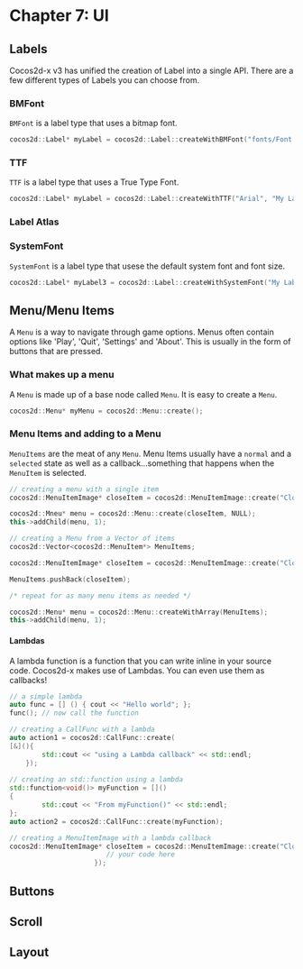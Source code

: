 # Chapter 7: UI

## Labels
Cocos2d-x v3 has unified the creation of Label into a single API.
There are a few different types of Labels you can choose from.
  
### BMFont
`BMFont` is a label type that uses a bitmap font.
```cpp
cocos2d::Label* myLabel = cocos2d::Label::createWithBMFont("fonts/Font.fnt", "My Label Text");
```
### TTF
`TTF` is a label type that uses a True Type Font.
```cpp
cocos2d::Label* myLabel = cocos2d::Label::createWithTTF("Arial", "My Label Text", 16);
```       
### Label Atlas

         
### SystemFont
`SystemFont` is a label type that usese the default system font and font size. 
```cpp
cocos2d::Label* myLabel3 = cocos2d::Label::createWithSystemFont("My Label Text", "Arial", 16);
```
    
## Menu/Menu Items
A `Menu` is a way to navigate through game options. Menus often contain options like 'Play', 'Quit', 'Settings' and 'About'. This is usually in the form of buttons that are pressed.

### What makes up a menu
A `Menu` is made up of a base node called `Menu`. It is easy to create a `Menu`.
```cpp
cocos2d::Menu* myMenu = cocos2d::Menu::create();
```        
### Menu Items and adding to a Menu
`MenuItems` are the meat of any `Menu`.  Menu Items usually have a `normal` and a `selected` state as well as a callback...something that happens when the `MenuItem` is selected.

```cpp
// creating a menu with a single item
cocos2d::MenuItemImage* closeItem = cocos2d::MenuItemImage::create("CloseNormal.png", "CloseSelected.png", CC_CALLBACK_1(HelloWorld::menuCloseCallback, this));

cocos2d::Mneu* menu = cocos2d::Menu::create(closeItem, NULL);
this->addChild(menu, 1);

// creating a Menu from a Vector of items
cocos2d::Vector<cocos2d::MenuItem*> MenuItems;

cocos2d::MenuItemImage* closeItem = cocos2d::MenuItemImage::create("CloseNormal.png", "CloseSelected.png", CC_CALLBACK_1(HelloWorld::menuCloseCallback, this));

MenuItems.pushBack(closeItem);

/* repeat for as many menu items as needed */

cocos2d::Menu* menu = cocos2d::Menu::createWithArray(MenuItems);
this->addChild(menu, 1);
```
#### Lambdas
A lambda function is a function that you can write inline in your source code. Cocos2d-x makes use of Lambdas. You can even use them as callbacks!
```cpp
// a simple lambda
auto func = [] () { cout << "Hello world"; };
func(); // now call the function

// creating a CallFunc with a lambda
auto action1 = cocos2d::CallFunc::create(
[&](){
        std::cout << "using a Lambda callback" << std::endl;
    });
    
// creating an std::function using a lambda
std::function<void()> myFunction = []()
{
        std::cout << "From myFunction()" << std::endl;
};
auto action2 = cocos2d::CallFunc::create(myFunction);

// creating a MenuItemImage with a lambda callback
cocos2d::MenuItemImage* closeItem = cocos2d::MenuItemImage::create("CloseNormal.png", "CloseSelected.png", [&](Object *sender){
                        // your code here
                     });
```
## Buttons
    
## Scroll
    
## Layout


